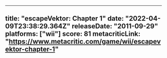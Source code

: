 
---
title: "escapeVektor: Chapter 1"
date: "2022-04-09T23:38:29.364Z"
releaseDate: "2011-09-29"
platforms: ["wii"]
score: 81
metacriticLink: "https://www.metacritic.com/game/wii/escapevektor-chapter-1"
---
